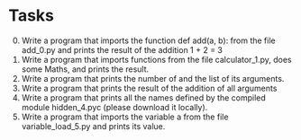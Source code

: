 # Tasks
0. Write a program that imports the function def add(a, b): from the file add_0.py and prints the result of the addition 1 + 2 = 3
1. Write a program that imports functions from the file calculator_1.py, does some Maths, and prints the result.
2. Write a program that prints the number of and the list of its arguments.
3. Write a program that prints the result of the addition of all arguments
4. Write a program that prints all the names defined by the compiled module hidden_4.pyc (please download it locally).
5. Write a program that imports the variable a from the file variable_load_5.py and prints its value.
